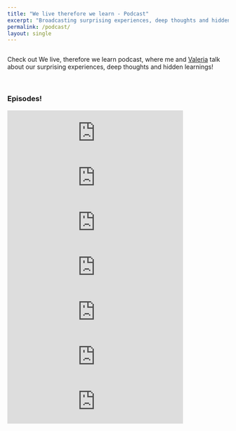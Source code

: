```yaml
---
title: "We live therefore we learn - Podcast"
excerpt: "Broadcasting surprising experiences, deep thoughts and hidden learnings"
permalink: /podcast/
layout: single
---
```

<figure style="width: 20px" class="align-left">
  <img src="{{ site.url }}{{ site.baseurl }}/assets/images/podcast_thumbnail.png" alt="">
</figure> 
<p>
    Check out We live, therefore we learn podcast, where me and <a href="https://vfonsecad.github.io/dynamistics/">Valeria</a> talk about our surprising experiences, deep thoughts and hidden learnings!
</p>
<br>                                                                                                                        
<h3>Episodes!</h3>
<iframe src="https://anchor.fm/welivethereforewelearn/embed/episodes/Lockdown--quarantine-and-social-distancing----How-we-stopped-hugging--but-never-stopped-learning-eegn56" height="102px" width="400px" frameborder="0" scrolling="no"></iframe>
<iframe src="https://anchor.fm/welivethereforewelearn/embed/episodes/What-is-the-shape-of-any-of-us--Our-values-e8uc1g" height="102px" width="400px" frameborder="0" scrolling="no"></iframe>
<iframe src="https://anchor.fm/welivethereforewelearn/embed/episodes/Cooking-is-a-waste-of-time----or-is-it-e8jajo/a-avmvao" height="102px" width="400px" frameborder="0" scrolling="no"></iframe>
<iframe src="https://anchor.fm/welivethereforewelearn/embed/episodes/Thinking-about-what-we-eat-changed-our-life-e54epv/a-alq65v" height="102px" width="400px" frameborder="0" scrolling="no"></iframe>
<iframe src="https://anchor.fm/welivethereforewelearn/embed/episodes/Traveling-and-living-abroad--heres-why-you-should-do-it-e4n9ah/a-alsccm" height="102px" width="400px" frameborder="0" scrolling="no"></iframe>
<iframe src="https://anchor.fm/welivethereforewelearn/embed/episodes/Sustainability-is-easy--Try-once--do-it-forever-e4ou9g/a-ajousn" height="102px" width="400px" frameborder="0" scrolling="no"></iframe>
<iframe src="https://anchor.fm/welivethereforewelearn/embed/episodes/I-learned-a-new-language--Heres-what-happened-e4o11p/a-ajjlov" height="102px" width="400px" frameborder="0" scrolling="no"></iframe>
